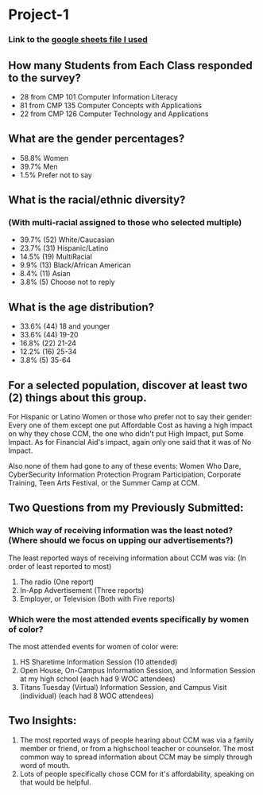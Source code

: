 # Project-1

### Link to the [google sheets file I used](https://docs.google.com/spreadsheets/d/13Pp2q7fMPlMMj_Y_6Gxn4Jo5MDxQDZwxZbXnqTdVmKM/edit?usp=sharing)

## How many Students from Each Class responded to the survey?

- 28 from CMP 101 Computer Information Literacy
- 81 from CMP 135 Computer Concepts with Applications
- 22 from CMP 126 Computer Technology and Applications

## What are the gender percentages?

- 58.8% Women
- 39.7% Men
- 1.5% Prefer not to say

## What is the racial/ethnic diversity?

### (With multi-racial assigned to those who selected multiple)

- 39.7% (52) White/Caucasian
- 23.7% (31) Hispanic/Latino
- 14.5% (19) MultiRacial
- 9.9% (13) Black/African American
- 8.4% (11) Asian
- 3.8% (5) Choose not to reply

## What is the age distribution?

- 33.6% (44) 18 and younger
- 33.6% (44) 19-20
- 16.8% (22) 21-24
- 12.2% (16) 25-34
- 3.8% (5) 35-64

## For a selected population, discover at least two (2) things about this group.

For Hispanic or Latino Women or those who prefer not to say their gender: Every one of them except one put Affordable Cost as having a high impact on why they chose CCM, the one who didn't put High Impact, put Some Impact. As for Financial Aid's impact, again only one said that it was of No Impact.

Also none of them had gone to any of these events: Women Who Dare, CyberSecurity Information Protection Program Participation, Corporate Training, Teen Arts Festival, or the Summer Camp at CCM.

## Two Questions from my Previously Submitted:

### Which way of receiving information was the least noted? (Where should we focus on upping our advertisements?)

The least reported ways of receiving information about CCM was via: (In order of least reported to most)
1. The radio (One report)
2. In-App Advertisement (Three reports)
3. Employer, or Television (Both with Five reports)

### Which were the most attended events specifically by women of color?

The most attended events for women of color were:
1. HS Sharetime Information Session (10 attended)
2. Open House, On-Campus Information Session, and Information Session at my high school (each had 9 WOC attendees)
3. Titans Tuesday (Virtual) Information Session, and Campus Visit (individual) (each had 8 WOC attendees)

## Two Insights:

1. The most reported ways of people hearing about CCM was via a family member or friend, or from a highschool teacher or counselor. The most common way to spread information about CCM may be simply through word of mouth.
2. Lots of people specifically chose CCM for it's affordability, speaking on that would be helpful.
